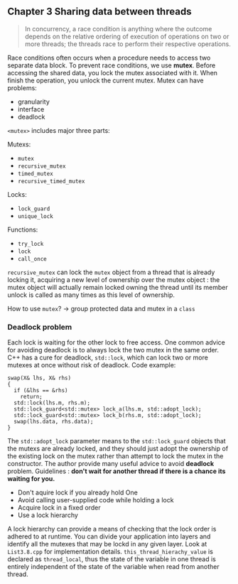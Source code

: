 ## Chapter 3 Sharing data between threads
> In concurrency, a race condition is anything where the outcome depends on the relative ordering of execution of operations on two or more threads; the threads race to perform their respective operations.

Race conditions often occurs when a procedure needs to access two separate data block. To prevent race conditions, we use **mutex**. Before accessing the shared data, you lock the mutex associated with it. When finish the operation, you unlock the current mutex.
Mutex can have problems:
- granularity
- interface
- deadlock

`<mutex>` includes major three parts:

Mutexs:
- `mutex`
- `recursive_mutex`
- `timed_mutex`
- `recursive_timed_mutex`

Locks:
- `lock_guard`
- `unique_lock`

Functions:
- `try_lock`
- `lock`
- `call_once`

`recursive_mutex` can lock the `mutex` object from a thread that is already locking it, acquiring a new level of ownership over the mutex object : the mutex object will actually remain locked owning the thread until its member unlock is called as many times as this level of ownership.

How to use `mutex`? -> group protected data and mutex in a `class`

### Deadlock problem
Each lock is waiting for the other lock to free access. One common advice for avoiding deadlock is to always lock the two mutex in the same order. C++ has a cure for deadlock, `std::lock`, which can lock two or more mutexes at once without risk of deadlock. Code example:

    swap(X& lhs, X& rhs)
    {
      if (&lhs == &rhs)
        return;
      std::lock(lhs.m, rhs.m);
      std::lock_guard<std::mutex> lock_a(lhs.m, std::adopt_lock);
      std::lock_guard<std::mutex> lock_b(rhs.m, std::adopt_lock);
      swap(lhs.data, rhs.data);
    }
The `std::adopt_lock` parameter means to the `std::lock_guard` objects that the mutexs are already locked, and they should just adopt the ownership of the existing lock on the mutex rather than attempt to lock the mutex in the constructor.
The author provide many useful advice to avoid **deadlock** problem. Guidelines : **don't wait for another thread if there is a chance its waiting for you.**

- Don't aquire lock if you already hold One
- Avoid calling user-supplied code while holding a lock
- Acquire lock in a fixed order
- Use a lock hierarchy

A lock hierarchy can provide a means of checking that the lock order is adhered to at runtime. You can divide your application into layers and identify all the mutexes that may be lockd in any given layer. Look at `List3.8.cpp` for implementation details. `this_thread_hierachy_value` is declared as `thread_local`, thus the state of the variable in one thread is entirely independent of the state of the variable when read from another thread.
